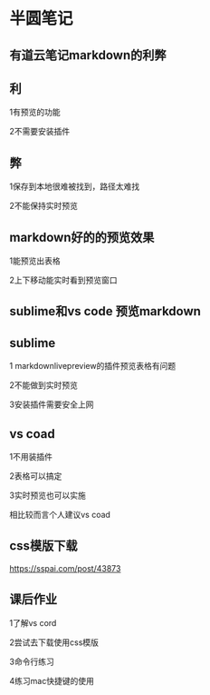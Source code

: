# 半圆笔记
## 有道云笔记markdown的利弊
## 利
1有预览的功能

2不需要安装插件
## 弊
1保存到本地很难被找到，路径太难找

2不能保持实时预览
## markdown好的的预览效果
1能预览出表格

2上下移动能实时看到预览窗口

## sublime和vs code 预览markdown
## sublime
1   markdownlivepreview的插件预览表格有问题

2不能做到实时预览

3安装插件需要安全上网


## vs coad
1不用装插件

2表格可以搞定

3实时预览也可以实施

相比较而言个人建议vs coad

## css模版下载
https://sspai.com/post/43873


## 课后作业
1了解vs cord

2尝试去下载使用css模版

3命令行练习

4练习mac快捷键的使用